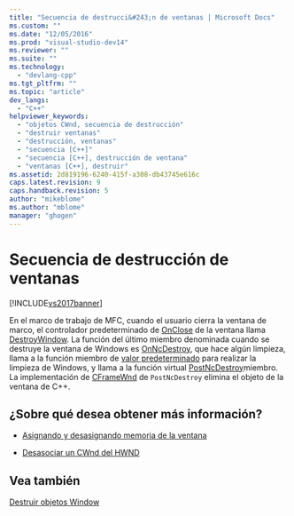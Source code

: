 ```yaml
---
title: "Secuencia de destrucci&#243;n de ventanas | Microsoft Docs"
ms.custom: ""
ms.date: "12/05/2016"
ms.prod: "visual-studio-dev14"
ms.reviewer: ""
ms.suite: ""
ms.technology: 
  - "devlang-cpp"
ms.tgt_pltfrm: ""
ms.topic: "article"
dev_langs: 
  - "C++"
helpviewer_keywords: 
  - "objetos CWnd, secuencia de destrucción"
  - "destruir ventanas"
  - "destrucción, ventanas"
  - "secuencia [C++]"
  - "secuencia [C++], destrucción de ventana"
  - "ventanas [C++], destruir"
ms.assetid: 2d819196-6240-415f-a308-db43745e616c
caps.latest.revision: 9
caps.handback.revision: 5
author: "mikeblome"
ms.author: "mblome"
manager: "ghogen"
---
```

# Secuencia de destrucci&#243;n de ventanas
[!INCLUDE[vs2017banner](../assembler/inline/includes/vs2017banner.md)]

En el marco de trabajo de MFC, cuando el usuario cierra la ventana de marco, el controlador predeterminado de [OnClose](../Topic/CWnd::OnClose.md) de la ventana llama [DestroyWindow](../Topic/CWnd::DestroyWindow.md).  La función del último miembro denominada cuando se destruye la ventana de Windows es [OnNcDestroy](../Topic/CWnd::OnNcDestroy.md), que hace algún limpieza, llama a la función miembro de [valor predeterminado](../Topic/CWnd::Default.md) para realizar la limpieza de Windows, y llama a la función virtual [PostNcDestroy](../Topic/CWnd::PostNcDestroy.md)miembro.  La implementación de [CFrameWnd](../mfc/reference/cframewnd-class.md) de `PostNcDestroy` elimina el objeto de la ventana de C\+\+.  
  
## ¿Sobre qué desea obtener más información?  
  
-   [Asignando y desasignando memoria de la ventana](../mfc/allocating-and-deallocating-window-memory.md)  
  
-   [Desasociar un CWnd del HWND](../mfc/detaching-a-cwnd-from-its-hwnd.md)  
  
## Vea también  
 [Destruir objetos Window](../mfc/destroying-window-objects.md)